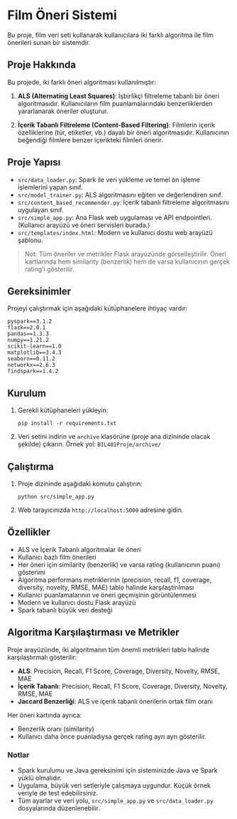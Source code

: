 # Film Öneri Sistemi

Bu proje, film veri seti kullanarak kullanıcılara iki farklı algoritma ile film önerileri sunan bir sistemdir.

## Proje Hakkında

Bu projede, iki farklı öneri algoritması kullanılmıştır:

1. **ALS (Alternating Least Squares)**: İşbirlikçi filtreleme tabanlı bir öneri algoritmasıdır. Kullanıcıların film puanlamalarındaki benzerliklerden yararlanarak öneriler oluşturur.

2. **İçerik Tabanlı Filtreleme (Content-Based Filtering)**: Filmlerin içerik özelliklerine (tür, etiketler, vb.) dayalı bir öneri algoritmasıdır. Kullanıcının beğendiği filmlere benzer içerikteki filmleri önerir.

## Proje Yapısı

- `src/data_loader.py`: Spark ile veri yükleme ve temel ön işleme işlemlerini yapan sınıf.
- `src/model_trainer.py`: ALS algoritmasını eğiten ve değerlendiren sınıf.
- `src/content_based_recommender.py`: İçerik tabanlı filtreleme algoritmasını uygulayan sınıf.
- `src/simple_app.py`: Ana Flask web uygulaması ve API endpointleri. (Kullanıcı arayüzü ve öneri servisleri burada.)
- `src/templates/index.html`: Modern ve kullanıcı dostu web arayüzü şablonu.

> Not: Tüm öneriler ve metrikler Flask arayüzünde görselleştirilir. Öneri kartlarında hem similarity (benzerlik) hem de varsa kullanıcının gerçek rating'i gösterilir.

## Gereksinimler

Projeyi çalıştırmak için aşağıdaki kütüphanelere ihtiyaç vardır:

```
pyspark==3.1.2
flask==2.0.1
pandas==1.3.3
numpy==1.21.2
scikit-learn==1.0
matplotlib==3.4.3
seaborn==0.11.2
networkx==2.6.3
findspark==1.4.2
```

## Kurulum

1. Gerekli kütüphaneleri yükleyin:
   ```
   pip install -r requirements.txt
   ```

2. Veri setini indirin ve `archive` klasörüne (proje ana dizininde olacak şekilde) çıkarın. Örnek yol: `BIL401Proje/archive/`

## Çalıştırma

1. Proje dizininde aşağıdaki komutu çalıştırın:
   ```
   python src/simple_app.py
   ```

2. Web tarayıcınızda `http://localhost:5000` adresine gidin.

## Özellikler

- ALS ve İçerik Tabanlı algoritmalar ile öneri
- Kullanıcı bazlı film önerileri
- Her öneri için similarity (benzerlik) ve varsa rating (kullanıcının puanı) gösterimi
- Algoritma performans metriklerinin (precision, recall, f1, coverage, diversity, novelty, RMSE, MAE) tablo halinde karşılaştırılması
- Kullanıcı puanlamalarının ve öneri geçmişinin görüntülenmesi
- Modern ve kullanıcı dostu Flask arayüzü
- Spark tabanlı büyük veri desteği

## Algoritma Karşılaştırması ve Metrikler

Proje arayüzünde, iki algoritmanın tüm önemli metrikleri tablo halinde karşılaştırmalı gösterilir:

- **ALS**: Precision, Recall, F1 Score, Coverage, Diversity, Novelty, RMSE, MAE
- **İçerik Tabanlı**: Precision, Recall, F1 Score, Coverage, Diversity, Novelty, RMSE, MAE
- **Jaccard Benzerliği**: ALS ve içerik tabanlı önerilerin ortak film oranı

Her öneri kartında ayrıca:
- Benzerlik oranı (similarity)
- Kullanıcı daha önce puanladıysa gerçek rating
ayrı ayrı gösterilir.

### Notlar
- Spark kurulumu ve Java gereksinimi için sisteminizde Java ve Spark yüklü olmalıdır.
- Uygulama, büyük veri setleriyle çalışmaya uygundur. Küçük örnek veriyle de test edebilirsiniz.
- Tüm ayarlar ve veri yolu, `src/simple_app.py` ve `src/data_loader.py` dosyalarında düzenlenebilir.